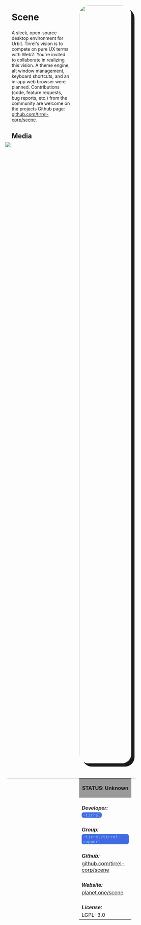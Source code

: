 <style>
	/* %wiki restyling */
.page a{display: inline-block;color: white;border: 1px solid black;margin-right: 6px;padding: 5px;background-color:#3366cc;border-radius:7px;}#page-title{display:none;}.sidebar{margin-right:-20px;padding-top:180px;background-image: url("https://i.imgur.com/enNS7bT.png");background-repeat:no-repeat;background-position-x:53%}#global-menu{border:2px solid cadetblue;}#global-menu a{display:block;margin-bottom:6px;}h1{font-size:2em;margin-top:0em}footer{text-align:left}
	/* Tooltip */
.tooltip {position: relative;display: inline-block;border-bottom: 1px dotted black;}
.tooltip .tooltiptext {visibility: hidden;width: 120px;background-color: black;color: #fff;text-align: center;padding: 5px 0;border-radius: 6px;
position: absolute;z-index: 1;}
.tooltip:hover .tooltiptext {visibility: visible;}
.logo {margin-top:-20px;margin-bottom:30px;margin-left:0px;box-shadow: 10px 10px;border-radius:30px;}
	/* Flexbox */
* {box-sizing: border-box;} body {margin: 0;} #main {display: flex;min-height: calc(100vh - 40vh);} #main > article {flex: 1;} #main > nav, #main > aside {flex: 0 0 20vw;} #main > nav {order: -1;} header{padding: 0em;} footer, article, nav, aside {padding: 1em;}
	/* Urmanac */
.urlink{display:inline-block;padding:1px 4px 1px 4px;font-family:monospace;color:LightSkyBlue; background:RoyalBlue;border-radius:6px;} .wlink{background-color: royalblue;border-radius: 0px;padding: 2px 2px 1px 2px;border: solid 1px lightskyblue;color: wheat;} .xlink{background-color: rgba(130, 130, 130, 20%);border-radius: 0px;padding: 2px 2px 1px 2px;border: solid 1px lightskyblue;color: black;} h5{margin-bottom:-1em;font-family:sans-serif}
img {max-width:100%;} .avator {border-radius:100px;width:48px;margin-right: 15px;} .tweet-wrap {max-width:490px;background: #fff;margin: 0 auto;margin-top: 50px;border-radius:3px;padding: 20px 30px 20px 10px;border-bottom: 1px solid #e6ecf0;border-top: 1px solid #e6ecf0;}.tweet-header {display: flex;align-items:flex-start;font-size:14px;}
.tweet-header-info {font-weight:bold;} .tweet-header-info span {color:#657786;font-weight:normal;margin-left: 5px;} .tweet-header-info p {font-weight:normal;margin-top: 5px;} .tweet-img-wrap {padding-left: 60px;}
</style>
<link href="https://fonts.googleapis.com/css?family=Asap" rel="stylesheet">
<link href="https://fonts.googleapis.com/css?family=Roboto" rel="stylesheet">



<div id="main"><article>

# Scene

A sleek, open-source desktop environment for Urbit. Tirrel's vision is to compete on pure UX terms with Web2. You're invited to collaborate in realizing this vision. A theme engine, alt window management, keyboard shortcuts, and an in-app web browser were planned. Contributions (code, feature requests, bug reports, etc.) from the community are welcome on the projects Github page: [github.com/tirrel-corp/scene](https://github.com/tirrel-corp/scene).

## Media

<img src="https://i.imgur.com/pNegY4X.png" style="margin-left:-20px;margin-top:-10px;max-width:320px">

</article><aside>

<img src="https://i.imgur.com/2CfZV1C.png" style="width:100%" class="logo">

<table style="width:100%">
  <tr><th style="background-color:#999999">

STATUS: Unknown

</th></tr>
  <tr><td>
	<h5>   Developer: </h5><br><span class="urlink"> ~tirrel </span>
  </td></tr>

  <tr><td>
	<h5>  Group: </h5><br><span class="urlink"> ~tirrel/tirrel-support </span>
  </td></tr>

  <tr><td>
	<h5>  Github: </h5><br> <a href="https://github.com/tirrel-corp/scene">github.com/tirrel-corp/scene</a>
  </td></tr>

  <tr><td>
	<h5>  Website: </h5><br> <a href="https://planet.one/scene">planet.one/scene</a>
  </td></tr>

  <tr><td>
	<h5>  License: </h5><br> LGPL-3.0
  </td></tr>

</table> 

</aside></div>

---------------------------------

